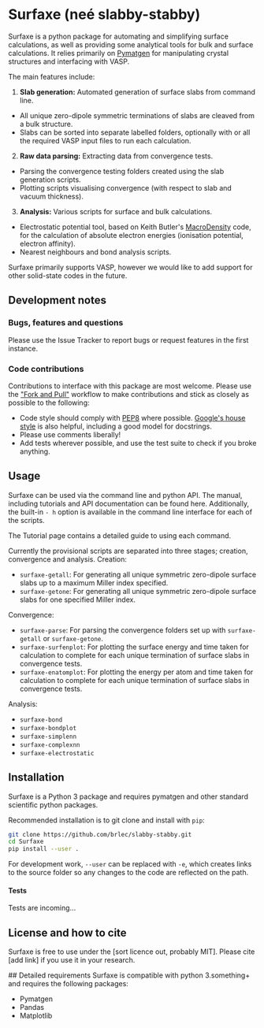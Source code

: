 # Surfaxe (neé slabby-stabby)

Surfaxe is a python package for automating and simplifying surface calculations, as well as providing some analytical tools for bulk and surface calculations. It relies primarily on [Pymatgen](pymatgen.org) for manipulating crystal structures and interfacing with VASP.

The main features include:

1. **Slab generation:** Automated generation of surface slabs from command line.
  * All unique zero-dipole symmetric terminations of slabs are cleaved from a bulk structure.
  * Slabs can be sorted into separate labelled folders, optionally with or all the required VASP input files to run each calculation.

2. **Raw data parsing:** Extracting data from convergence tests.
  * Parsing the convergence testing folders created using the slab generation scripts.
  * Plotting scripts visualising convergence (with respect to slab and vacuum thickness).

3. **Analysis:** Various scripts for surface and bulk calculations.
  * Electrostatic potential tool, based on Keith Butler's [MacroDensity](https://github.com/WMD-group/MacroDensity) code, for the calculation of absolute electron energies (ionisation potential, electron affinity).
  * Nearest neighbours and bond analysis scripts.

Surfaxe primarily supports VASP, however we would like to add support for other solid-state codes in the future.

Development notes
-----------------

### Bugs, features and questions
Please use the Issue Tracker to report bugs or request features in the first instance.

### Code contributions
Contributions to interface with this package are most welcome. Please use the ["Fork and Pull"](https://guides.github.com/activities/forking/) workflow to make contributions and stick as closely as possible to the following:

- Code style should comply with [PEP8](http://www.python.org/dev/peps/pep-0008) where possible. [Google's house style](https://google.github.io/styleguide/pyguide.html)
is also helpful, including a good model for docstrings.
- Please use comments liberally!
- Add tests wherever possible, and use the test suite to check if you broke anything.


## Usage
Surfaxe can be used via the command line and python API. The manual, including tutorials and API documentation can be found here. Additionally, the built-in `- h` option is available in the command line interface for each of the scripts.

The Tutorial page contains a detailed guide to using each command.

Currently the provisional scripts are separated into three stages; creation, convergence and analysis.
Creation:
* `surfaxe-getall`: For generating all unique symmetric zero-dipole surface slabs up to a maximum Miller index specified.
* `surfaxe-getone`: For generating all unique symmetric zero-dipole surface slabs for one specified Miller index.

Convergence:
* `surfaxe-parse`: For parsing the convergence folders set up with `surfaxe-getall` or `surfaxe-getone`.
* `surfaxe-surfenplot`: For plotting the surface energy and time taken for calculation to complete for each unique termination of surface slabs in convergence tests.
* `surfaxe-enatomplot`: For plotting the energy per atom and time taken for calculation to complete for each unique termination of surface slabs in convergence tests.

Analysis:
* `surfaxe-bond`
* `surfaxe-bondplot`
* `surfaxe-simplenn`
* `surfaxe-complexnn`
* `surfaxe-electrostatic`

## Installation
Surfaxe is a Python 3 package and requires pymatgen and other standard scientific python packages.

Recommended installation is to git clone and install with `pip`:

```sh
git clone https://github.com/brlec/slabby-stabby.git
cd Surfaxe
pip install --user .
```

 For development work, `--user` can be replaced with `-e`, which creates links to the source folder so any changes to the code are reflected on the path.


#### Tests
Tests are incoming...

## License and how to cite

Surfaxe is free to use under the [sort licence out, probably MIT]. Please cite [add link] if you use it in your research.

## Detailed requirements
Surfaxe is compatible with python 3.something+ and requires the following packages:

* Pymatgen
* Pandas
* Matplotlib

